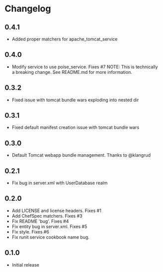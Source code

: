 # Changelog

0.4.1
---------
- Added proper matchers for apache_tomcat_service

0.4.0
---------
- Modify service to use poise_service. Fixes #7
  NOTE: This is technically a breaking change. See README.md for more information. 

0.3.2
---------
- Fixed issue with tomcat bundle wars exploding into nested dir

0.3.1
---------
- Fixed default manifest creation issue with tomcat bundle wars

0.3.0
---------
- Default Tomcat webapp bundle management. Thanks to @klangrud

0.2.1
---------
- Fix bug in server.xml with UserDatabase realm

0.2.0
---------
- Add LICENSE and license headers. Fixes #1
- Add ChefSpec matchers. Fixes #3
- Fix README 'bug'. Fixes #4
- Fix entity bug in server.xml. Fixes #5
- Fix style. Fixes #6
- Fix runit service cookbook name bug.

0.1.0
---------
- Initial release
